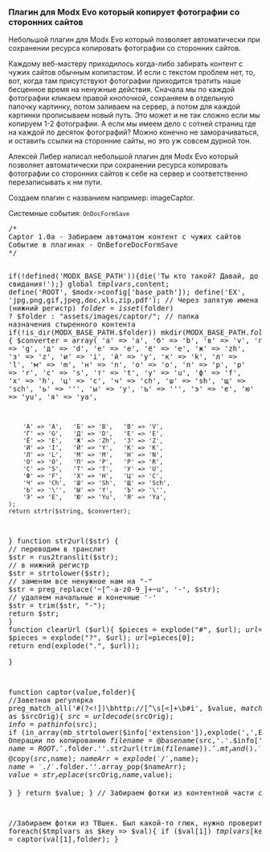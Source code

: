 
<meta http-equiv="Content-Type" content="text/html; charset=utf-8">
<h3>Плагин для Modx Evo который копирует фотографии со сторонних сайтов </h3>
Небольшой плагин для Modx Evo который позволяет автоматически при сохранении ресурса копировать фотографии со сторонних сайтов.
<p>Каждому веб-мастеру приходилось когда-либо забирать контент с чужих сайтов обычным копипастом. И если с текстом проблем нет, то, вот, когда там присутствуют фотографии приходится тратить наше бесценное время на ненужные действия. Сначала мы по каждой фотографии кликаем правой кнопочкой, сохраняем в отдельную папочку картинку, потом заливаем на сервер, а потом для каждой картинки прописываем новый путь. Это может и не так сложно если мы копируем 1-2 фотографии. А если мы имеем дело с сотней страниц где на каждой по десяток фотографий? Можно конечно не заморачиваться, и оставить ссылки на сторонние сайты, но это уж совсем дурной тон.</p>
<p>Алексей Либер написал небольшой плагин для Modx Evo который позволяет автоматически при сохранении ресурса копировать фотографии со сторонних сайтов к себе на сервер и соответственно перезаписывать к нм пути.</p>
<p>Создаем плагин с названием например: <span class="text-bold">imageCaptor</span>.</p>
<p>Системные события: <code>OnDocFormSave</code></p>
<pre class="brush: php;">
/*
Captor 1.0a - Забираем автоматом контент с чужих сайтов
Событие в плагинах - OnBeforeDocFormSave
*/

if(!defined('MODX_BASE_PATH')){die('Ты кто такой? Давай, до свидания!');}
global $tmplvars,$content;
define('ROOT', $modx->config['base_path']);
define('EX', 'jpg,png,gif,jpeg,doc,xls,zip,pdf'); // Через запятую имена расширений (нижний регистр)
$folder=isset($folder) ? $folder : "assets/images/captor/"; // папка назначения стыренного контента
if(!is_dir(MODX_BASE_PATH.$folder)) mkdir(MODX_BASE_PATH.$folder);
// Функция траслита
function rus2translit($string) {
    $converter = array(
        'а' => 'a',   'б' => 'b',   'в' => 'v',
        'г' => 'g',   'д' => 'd',   'е' => 'e',
        'ё' => 'e',   'ж' => 'zh',  'з' => 'z',
        'и' => 'i',   'й' => 'y',   'к' => 'k',
        'л' => 'l',   'м' => 'm',   'н' => 'n',
        'о' => 'o',   'п' => 'p',   'р' => 'r',
        'с' => 's',   'т' => 't',   'у' => 'u',
        'ф' => 'f',   'х' => 'h',   'ц' => 'c',
        'ч' => 'ch',  'ш' => 'sh',  'щ' => 'sch',
        'ь' => '\'',  'ы' => 'y',   'ъ' => '\'',
        'э' => 'e',   'ю' => 'yu',  'я' => 'ya',
        
        'А' => 'A',   'Б' => 'B',   'В' => 'V',
        'Г' => 'G',   'Д' => 'D',   'Е' => 'E',
        'Ё' => 'E',   'Ж' => 'Zh',  'З' => 'Z',
        'И' => 'I',   'Й' => 'Y',   'К' => 'K',
        'Л' => 'L',   'М' => 'M',   'Н' => 'N',
        'О' => 'O',   'П' => 'P',   'Р' => 'R',
        'С' => 'S',   'Т' => 'T',   'У' => 'U',
        'Ф' => 'F',   'Х' => 'H',   'Ц' => 'C',
        'Ч' => 'Ch',  'Ш' => 'Sh',  'Щ' => 'Sch',
        'Ь' => '\'',  'Ы' => 'Y',   'Ъ' => '\'',
        'Э' => 'E',   'Ю' => 'Yu',  'Я' => 'Ya',
    );
    return strtr($string, $converter);
}
function str2url($str) {
    // переводим в транслит
    $str = rus2translit($str);
    // в нижний регистр
    $str = strtolower($str);
    // заменям все ненужное нам на "-"
    $str = preg_replace('~[^-a-z0-9_]+~u', '-', $str);
    // удаляем начальные и конечные '-'
    $str = trim($str, "-");
    return $str;
}
function clearUrl ($url){
	$pieces = explode("#", $url);
	$url=$pieces[0];
	$pieces = explode("?", $url);
	$url=$pieces[0];
	return end(explode(".", $url));		 
}


function captor($value,$folder){
	//Заветная регулярка
	preg_match_all('#(?<!\])\bhttp://[^\s\[<]+\b#i', $value, $matches);
	foreach ($matches[0] as $srcOrig){
		$src =  urldecode($srcOrig);
		$info = pathinfo($src); 
		if (in_array(mb_strtolower($info['extension']),explode(',',EX))){
			// Операции по копированию
			$filename = @basename($src,'.'.$info['extension']);
			$name = ROOT.''.$folder.''.str2url(trim($filename)).''.mt_rand().'.'.$info['extension'];
			@copy($src,$name);
			$nameArr = explode('/',$name);
			$name = './'.$folder.''.array_pop($nameArr);
			$value = str_replace($srcOrig,$name,$value);				
		}
	}
	return $value;
}
// Забираем фотки из контентной части
$content = captor($content,$folder);

//Забираем фотки из ТВшек. Был какой-то глюк, нужно проверить
foreach($tmplvars as $key => $val){
	if ($val[1]) $tmplvars[$key][1] = captor($val[1],$folder);
}
</pre>